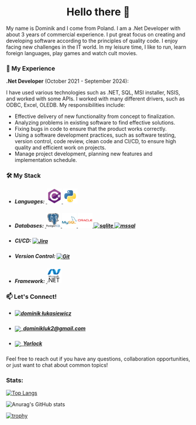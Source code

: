 <h1 align="center">Hello there 👋</h1>

My name is Dominik and I come from Poland. I am a .Net Developer with about 3 years of commercial experience. I put great focus on creating and developing software according to the principles of quality code. I enjoy facing new challenges in the IT world. In my leisure time, I like to run, learn foreign languages, play games and watch cult movies.

<h3 align="left">💼 My Experience</h3>

**.Net Developer** (October 2021 - September 2024):

I have used various technologies such as .NET, SQL, MSI installer, NSIS, and worked with some APIs. I worked with many different drivers, such as ODBC, Excel, OLEDB. My responsibilities include:
- Effective delivery of new functionality from concept to finalization.
- Analyzing problems in existing software to find effective solutions.
- Fixing bugs in code to ensure that the product works correctly.
- Using a software development practices, such as software testing, version control, code review, clean code and CI/CD, to ensure high quality and efficient work on projects.
- Manage project development, planning new features and implementation schedule.

<h3 align="left">🛠️ My Stack</h3>

- <h5><strong>Languages:&nbsp;</strong><a href="https://www.w3schools.com/cs/" target="_blank" rel="noreferrer"> <img src="https://raw.githubusercontent.com/devicons/devicon/master/icons/csharp/csharp-original.svg" alt="csharp" width="40" height="40"/> </a> <a href="https://www.python.org" target="_blank" rel="noreferrer"> <img src="https://raw.githubusercontent.com/devicons/devicon/master/icons/python/python-original.svg" alt="python" width="40" height="40"/> </a></h5>
- <h5><strong>Databases:&nbsp;</strong><a href="https://www.postgresql.org" target="_blank" rel="noreferrer"> <img src="https://raw.githubusercontent.com/devicons/devicon/master/icons/postgresql/postgresql-original-wordmark.svg" alt="postgresql" width="40" height="40"/> </a><a href="https://www.mysql.com/" target="_blank" rel="noreferrer"> <img src="https://raw.githubusercontent.com/devicons/devicon/master/icons/mysql/mysql-original-wordmark.svg" alt="mysql" width="40" height="40"/> </a> <a href="https://www.oracle.com/" target="_blank" rel="noreferrer"> <img src="https://raw.githubusercontent.com/devicons/devicon/master/icons/oracle/oracle-original.svg" alt="oracle" width="40" height="40"/> </a> <a href="https://www.sqlite.org/" target="_blank" rel="noreferrer"> <img src="https://www.vectorlogo.zone/logos/sqlite/sqlite-icon.svg" alt="sqlite" width="40" height="40"/> </a> <a href="https://www.microsoft.com/en-us/sql-server" target="_blank" rel="noreferrer"> <img src="https://www.svgrepo.com/show/303229/microsoft-sql-server-logo.svg" alt="mssql" width="40" height="40"/> </a> </h5>
- <h5><strong>CI/CD:&nbsp;</strong><a href="https://www.atlassian.com/software/jira"><img align="center" height="40" alt="Jira" src="https://img.icons8.com/color/452/jira.png"></a></h5>
- <h5><strong>Version Control:&nbsp;</strong><a href="https://git-scm.com/doc"><img align="center" height="40" alt="Git" src="https://img.icons8.com/color/452/git.png"></a></h5>
- <h5><strong>Framework:&nbsp;</strong><a href="https://dotnet.microsoft.com/" target="_blank" rel="noreferrer"> <img src="https://raw.githubusercontent.com/devicons/devicon/master/icons/dot-net/dot-net-original-wordmark.svg" alt="dotnet" width="40" height="40"/> </a></h5>


<h3 align="left">📫 Let's Connect!</h3>

- <h5><a href="https://linkedin.com/in/dominik-łukasiewicz" target="blank"><img align="center" src="https://raw.githubusercontent.com/rahuldkjain/github-profile-readme-generator/master/src/images/icons/Social/linked-in-alt.svg" alt="dominik łukasiewicz" height="30" width="40" /></a></h5>
- <h5><a href="mailto:dominikluk2@gmail.com"><img align="center" height="40" src="https://asset.brandfetch.io/id5o3EIREg/id6PVBBFQj.svg">&nbsp;&nbsp;dominikluk2@gmail.com</a></h5>
- <h5><a href="https://github.com/Yorlock"><img align="center" height="40" src="https://skillicons.dev/icons?i=github&theme=light">&nbsp;&nbsp;Yorlock</a></h5>

Feel free to reach out if you have any questions, collaboration opportunities, or just want to chat about common topics!

<h3 align="left">Stats:</h3>

[![Top Langs](https://github-readme-stats.vercel.app/api/top-langs/?username=yorlock&theme=radical)](https://github.com/anuraghazra/github-readme-stats)

![Anurag's GitHub stats](https://github-readme-stats.vercel.app/api?username=yorlock&show_icons=true&theme=radical&hide=contribs)

[![trophy](https://github-profile-trophy.vercel.app/?username=yorlock&title=Stars,Followers,Commits,Repositories,MultipleLang,PullRequest&theme=onedark)](https://github.com/ryo-ma/github-profile-trophy)
